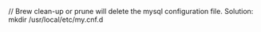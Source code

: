 // Brew clean-up or prune will delete the mysql configuration file. Solution:
mkdir /usr/local/etc/my.cnf.d

